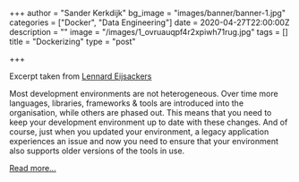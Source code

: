 +++
author = "Sander Kerkdijk"
bg_image = "images/banner/banner-1.jpg"
categories = ["Docker", "Data Engineering"]
date = 2020-04-27T22:00:00Z
description = ""
image = "/images/1_ovruauqpf4r2xpiwh71rug.jpg"
tags = []
title = "Dockerizing"
type = "post"

+++


Excerpt taken from [Lennard Eijsackers](https://www.linkedin.com/in/lennard-eijsackers/)

Most development environments are not heterogeneous. Over time more languages, libraries, frameworks & tools are introduced into the organisation, while others are phased out. This means that you need to keep your development environment up to date with these changes. And of course, just when you updated your environment, a legacy application experiences an issue and now you need to ensure that your environment also supports older versions of the tools in use.

[Read more...](https://www.blokje5.dev/posts/dockerizing-your-development-environment/)
